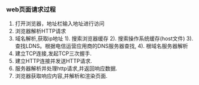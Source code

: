 

### web页面请求过程

1. 打开浏览器，地址栏输入地址进行访问
2. 浏览器解析HTTP请求
3. 域名解析,获取ip地址
   1).  搜索浏览器缓存
   2).  搜索操作系统缓存(host文件)
   3).  查找LDNS。根据电信运营应用商的DNS服务器查找,
   4). 根域名服务器解析
4. 建立TCP连接,发起TCP三次握手.
5. 建立HTTP连接并发送HTTP请求.
6. 服务器解析并处理http请求,并返回响应数据.
7. 浏览器获取响应内容,并解析和渲染页面.
